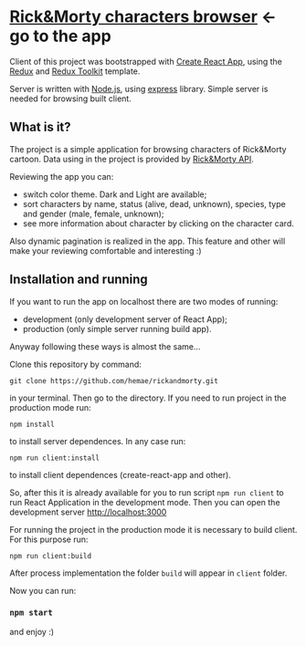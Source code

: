 # [Rick&Morty characters browser](http://workcard.fun) <- go to the app

Client of this project was bootstrapped with [Create React App](https://github.com/facebook/create-react-app), using the [Redux](https://redux.js.org/) and [Redux Toolkit](https://redux-toolkit.js.org/) template.

Server is written with [Node.js](https://github.com/nodejs), using [express](https://github.com/expressjs/express) library. Simple server is needed for browsing built client.

## What is it?

The project is a simple application for browsing characters of Rick&Morty cartoon.
Data using in the project is provided by [Rick&Morty API](https://rickandmortyapi.com/).

Reviewing the app you can:

* switch color theme. Dark and Light are available;
* sort characters by name, status (alive, dead, unknown), species, type and gender (male, female, unknown);
* see more information about character by clicking on the character card.

Also dynamic pagination is realized in the app. This feature and other will make your reviewing comfortable and interesting :)

## Installation and running

If you want to run the app on localhost there are two modes of running:

* development (only development server of React App);
* production (only simple server running build app).

Anyway following these ways is almost the same...

Clone this repository by command:

```
git clone https://github.com/hemae/rickandmorty.git
```
in your terminal. Then go to the directory. If you need to run project in the production mode run:

```
npm install
```

to install server dependences. In any case run:

```
npm run client:install
```

to install client dependences (create-react-app and other).

So, after this it is already available for you to run script `npm run client` to run React Application in the development mode.
Then you can open the development server [http://localhost:3000](http://localhost:3000)

For running the project in the production mode it is necessary to build client. For this purpose run:

```
npm run client:build
```

After process implementation the folder `build` will appear in `client` folder.

Now you can run:

### `npm start`

and enjoy :)



